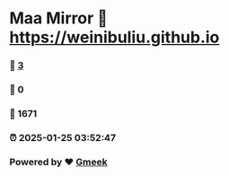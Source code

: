 # Maa Mirror :link: https://weinibuliu.github.io 
### :page_facing_up: [3](https://weinibuliu.github.io/tag.html) 
### :speech_balloon: 0 
### :hibiscus: 1671 
### :alarm_clock: 2025-01-25 03:52:47 
### Powered by :heart: [Gmeek](https://github.com/Meekdai/Gmeek)
